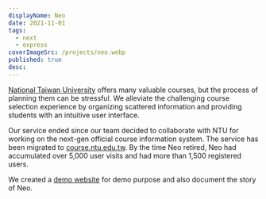 ```yaml
---
displayName: Neo
date: 2021-11-01
tags:
  - next
  - express
coverImageSrc: /projects/neo.webp
published: true
desc:
---
```

[National Taiwan University](https://www.ntu.edu.tw/) offers many valuable courses, but the process of planning them can be stressful. We alleviate the challenging course selection experience by organizing scattered information and providing students with an intuitive user interface.

Our service ended since our team decided to collaborate with NTU for working on the next-gen official course information system. The service has been migrated to [course.ntu.edu.tw](https://course.ntu.edu.tw/). By the time Neo retired, Neo had accumulated over 5,000 user visits and had more than 1,500 registered users.

We created a [demo website](https://ncn.pages.dev/) for demo purpose and also document the story of Neo.